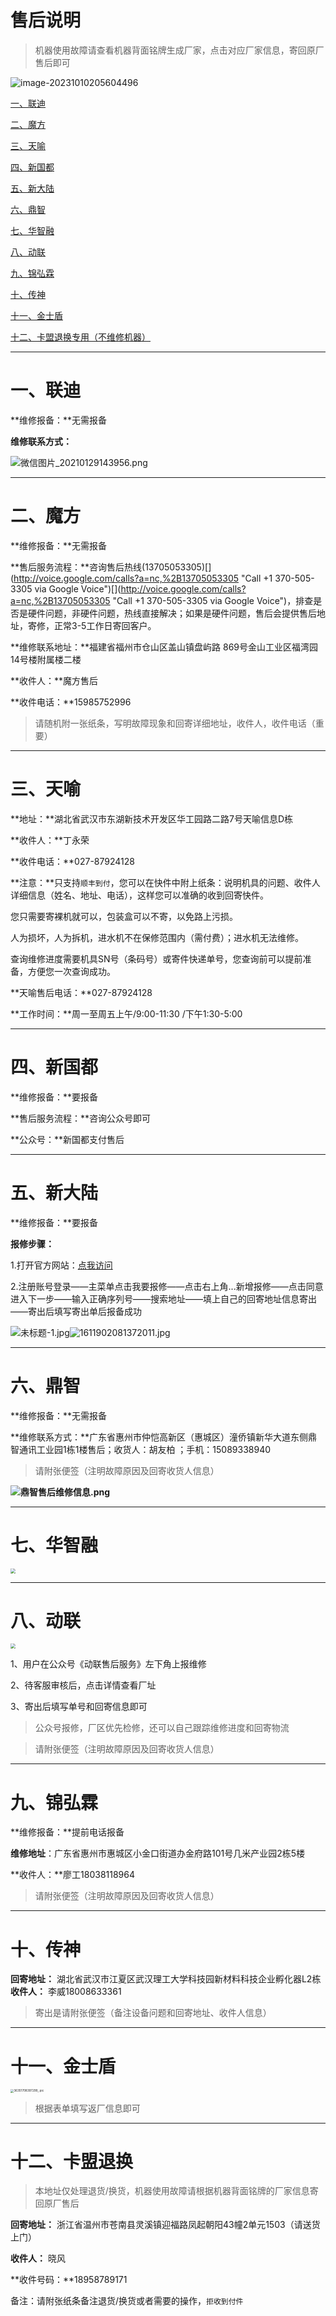 # 售后说明

> 机器使用故障请查看机器背面铭牌生成厂家，点击对应厂家信息，寄回原厂售后即可

![image-20231010205604496](https://cos.zjkmkj.com/media/2024/08/20/1e2822640f8e1a1e0b49be3d399d05c3-2.webp)

[一、联迪](#一、联迪)

[二、魔方](#二、魔方)

[三、天喻](#三、天喻)

[四、新国都](#四、新国都)

[五、新大陆](#五、新大陆)

[六、鼎智](#六、鼎智)

[七、华智融](#七、华智融)

[八、动联](#八、动联)

[九、锦弘霖](#九、锦弘霖)

[十、传神](#十、传神)

[十一、金士盾](#十一、金士盾)

[十二、卡盟退换专用（不维修机器）](#十二、卡盟退换)

---

# 一、联迪

**维修报备：**无需报备

**维修联系方式：**

![微信图片_20210129143956.png](https://cos.zjkmkj.com/media/2024/08/20/64dbcc23e243afa76bf6e5ca5a60e66a-2.webp)

---

# 二、魔方

**维修报备：**无需报备

**售后服务流程：**咨询售后热线(13705053305)[](http://voice.google.com/calls?a=nc,%2B13705053305 "Call +1 370-505-3305 via Google Voice")[](http://voice.google.com/calls?a=nc,%2B13705053305 "Call +1 370-505-3305 [](http://voice.google.com/calls?a=nc,%2B13705053305 "Call +1 370-505-3305 via Google Voice")[](http://voice.google.com/calls?a=nc,%2B13705053305 "Call +1 370-505-3305 via Google Voice")[](http://voice.google.com/calls?a=nc,%2B13705053305 "Call +1 370-505-3305 via Google Voice")via Google Voice")[](http://voice.google.com/calls?a=nc,%2B13705053305 "Call +1 370-505-3305 [](http://voice.google.com/calls?a=nc,%2B13705053305 "Call +1 370-505-3305 via Google Voice")via Google Voice")，排查是否是硬件问题，非硬件问题，热线直接解决；如果是硬件问题，售后会提供售后地址，寄修，正常3-5工作日寄回客户。

**维修联系地址：**福建省福州市仓山区盖山镇盘屿路 869号金山工业区福湾园14号楼附属楼二楼

**收件人：**魔方售后

**收件电话：**15985752996

> 请随机附一张纸条，写明故障现象和回寄详细地址，收件人，收件电话（重要）

---

# 三、天喻

**地址：**湖北省武汉市东湖新技术开发区华工园路二路7号天喻信息D栋

**收件人：**丁永荣

**收件电话：**027-87924128

**注意：**只支持`顺丰到付`，您可以在快件中附上纸条：说明机具的问题、收件人详细信息（姓名、地址、电话），这样您可以准确的收到回寄快件。

您只需要寄裸机就可以，包装盒可以不寄，以免路上污损。

人为损坏，人为拆机，进水机不在保修范围内（需付费）；进水机无法维修。

查询维修进度需要机具SN号（条码号）或寄件快递单号，您查询前可以提前准备，方便您一次查询成功。

**天喻售后电话：**027-87924128

**工作时间：**周一至周五上午/9:00-11:30 /下午1:30-5:00

---

# 四、新国都

**维修报备：**要报备

**售后服务流程：**咨询公众号即可

**公众号：**新国都支付售后

---

# 五、新大陆

**维修报备：**要报备

**报修步骤：**

1.打开官方网站：[点我访问](https://www.yposmall.com/posmall/cust/login.do)

2.注册账号登录——主菜单点击我要报修——点击右上角...新增报修——点击同意进入下一步——输入正确序列号——搜索地址——填上自己的回寄地址信息寄出——寄出后填写寄出单后报备成功

![未标题-1.jpg](https://cos.zjkmkj.com/media/2024/08/20/144c5480bf5758575b09037a7fdc6847-2.webp)![1611902081372011.jpg](https://cos.zjkmkj.com/media/2024/08/20/935effc126236110803e49115851f6ef-2.webp)

---

# 六、鼎智

**维修报备：**无需报备

**维修联系方式：**广东省惠州市仲恺高新区（惠城区）潼侨镇新华大道东侧鼎智通讯工业园1栋1楼售后；收货人：胡友柏 ；手机：15089338940

> 请附张便签（注明故障原因及回寄收货人信息）

**![鼎智售后维修信息.png](https://cos.zjkmkj.com/media/2024/08/20/a91c396584014f34003bc825f9e7989d-2.webp)**

---

# 七、华智融

<img src="https://cos.zjkmkj.com/media/2024/08/20/523e82d96fb7f8d6bd6e695199183d47-2.webp" style="zoom:50%;" />

---

# 八、动联

<img src="https://cos.zjkmkj.com/media/2024/08/20/537d00d6b90ca69861d18c087f95b35c-2.webp" style="zoom:50%;" />

1、用户在公众号《动联售后服务》左下角上报维修

2、待客服审核后，点击详情查看厂址

3、寄出后填写单号和回寄信息即可

> 公众号报修，厂区优先检修，还可以自己跟踪维修进度和回寄物流

> 请附张便签（注明故障原因及回寄收货人信息）

---

# 九、锦弘霖

**维修报备：**提前电话报备

**维修地址**：广东省惠州市惠城区小金口街道办金府路101号几米产业园2栋5楼

**收件人：**廖工18038118964

> 请附张便签（注明故障原因及回寄收货人信息）

---

# 十、传神

**回寄地址：** 湖北省武汉市江夏区武汉理工大学科技园新材料科技企业孵化器L2栋
**收件人：** 李威18008633361

> 寄出是请附张便签（备注设备问题和回寄地址、收件人信息）

---

# 十一、金士盾

<img src="https://cos.zjkmkj.com/media/2024/08/20/d9017cd123461992f23a56c912de6190-2.webp" alt="36351708397299_.pic" style="zoom:33%;" />

> 根据表单填写返厂信息即可

---

# 十二、卡盟退换

> 本地址仅处理退货/换货，机器使用故障请根据机器背面铭牌的厂家信息寄回原厂售后

**回寄地址：** 浙江省温州市苍南县灵溪镇迎福路凤起朝阳43幢2单元1503（请送货上门）

**收件人：** 晓风

**收件号码：**18958789171[](http://voice.google.com/calls?a=nc,%2B18958789171 "Call +1 895-878-9171 via Google Voice")

备注：请附张纸条备注退货/换货或者需要的操作，`拒收到付件`
